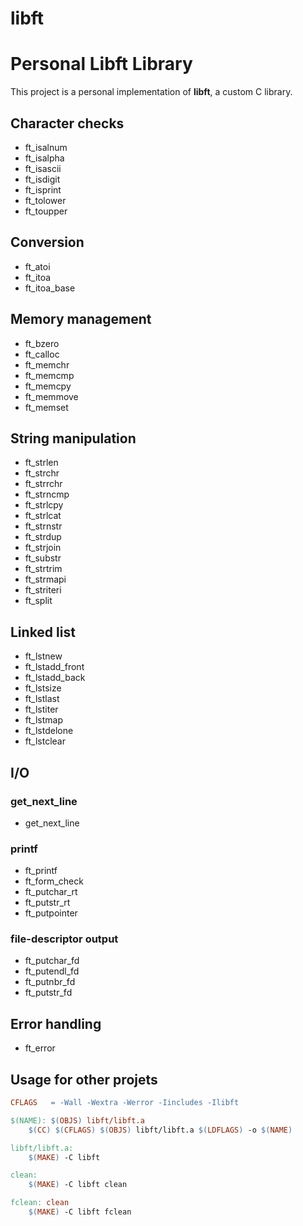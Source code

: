 # libft

# Personal Libft Library

This project is a personal implementation of **libft**, a custom C library.

## Character checks
- ft_isalnum  
- ft_isalpha  
- ft_isascii  
- ft_isdigit  
- ft_isprint  
- ft_tolower  
- ft_toupper  

## Conversion
- ft_atoi  
- ft_itoa  
- ft_itoa_base  

## Memory management
- ft_bzero  
- ft_calloc  
- ft_memchr  
- ft_memcmp  
- ft_memcpy  
- ft_memmove  
- ft_memset  

## String manipulation
- ft_strlen  
- ft_strchr  
- ft_strrchr  
- ft_strncmp  
- ft_strlcpy  
- ft_strlcat  
- ft_strnstr  
- ft_strdup  
- ft_strjoin  
- ft_substr  
- ft_strtrim  
- ft_strmapi  
- ft_striteri  
- ft_split  

## Linked list
- ft_lstnew  
- ft_lstadd_front  
- ft_lstadd_back  
- ft_lstsize  
- ft_lstlast  
- ft_lstiter  
- ft_lstmap  
- ft_lstdelone  
- ft_lstclear  

## I/O
### get_next_line
- get_next_line  

### printf
- ft_printf  
- ft_form_check  
- ft_putchar_rt  
- ft_putstr_rt  
- ft_putpointer  

### file-descriptor output
- ft_putchar_fd  
- ft_putendl_fd  
- ft_putnbr_fd  
- ft_putstr_fd  

## Error handling
- ft_error  

## Usage for other projets
```makefile
CFLAGS   = -Wall -Wextra -Werror -Iincludes -Ilibft

$(NAME): $(OBJS) libft/libft.a
	$(CC) $(CFLAGS) $(OBJS) libft/libft.a $(LDFLAGS) -o $(NAME)

libft/libft.a:
	$(MAKE) -C libft

clean:
	$(MAKE) -C libft clean

fclean: clean
	$(MAKE) -C libft fclean

